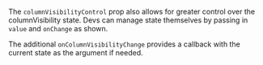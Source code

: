 The `columnVisibilityControl` prop also allows for greater control over the columnVisibility state. Devs can manage state themselves by passing in `value` and `onChange` as shown.

The additional `onColumnVisibilityChange` provides a callback with the current state as the argument if needed. 